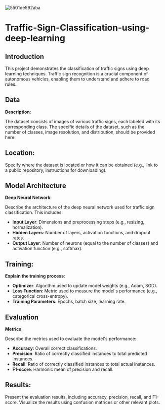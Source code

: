 ![5501de592aba](https://github.com/user-attachments/assets/8fce5a51-7062-422c-8ff5-caf2bc4ad0e6)
# Traffic-Sign-Classification-using-deep-learning

## Introduction
This project demonstrates the classification of traffic signs using deep learning techniques. Traffic sign recognition is a crucial component of autonomous vehicles, enabling them to understand and adhere to road rules.

## Data
**Description**:

The dataset consists of images of various traffic signs, each labeled with its corresponding class. The specific details of the dataset, such as the number of classes, image resolution, and distribution, should be provided here.

## Location:

Specify where the dataset is located or how it can be obtained (e.g., link to a public repository, instructions for downloading).

## Model Architecture
**Deep Neural Network**:

Describe the architecture of the deep neural network used for traffic sign classification. This includes:

- **Input Layer**: Dimensions and preprocessing steps (e.g., resizing, normalization).
- **Hidden Layers**: Number of layers, activation functions, and dropout rates.
- **Output Layer**: Number of neurons (equal to the number of classes) and activation function (e.g., softmax).

## Training:

 **Explain the training process**:

- **Optimizer**: Algorithm used to update model weights (e.g., Adam, SGD).
- **Loss Function**: Metric used to measure the model's performance (e.g., categorical cross-entropy).
- **Training Parameters**: Epochs, batch size, learning rate.

## Evaluation
**Metrics**:

Describe the metrics used to evaluate the model's performance:

- **Accuracy**: Overall correct classifications.
- **Precision**: Ratio of correctly classified instances to total predicted instances.
- **Recall**: Ratio of correctly classified instances to total actual instances.
- **F1-score**: Harmonic mean of precision and recall.

## Results:

Present the evaluation results, including accuracy, precision, recall, and F1-score. Visualize the results using confusion matrices or other relevant plots.
